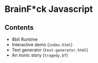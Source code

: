 # BrainF*ck Javascript
## Contents
* 8bit Runtime
* Interactive demo (`index.html`)
* Text generator (`text-generator.html`)
* An ironic story (`tragedy.bf`)